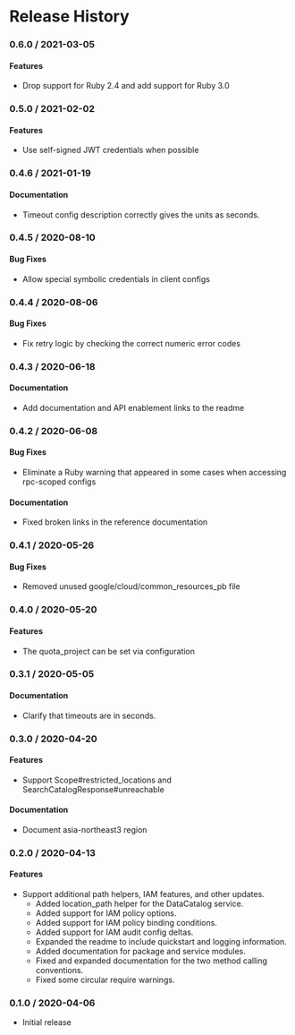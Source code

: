 # Release History

### 0.6.0 / 2021-03-05

#### Features

* Drop support for Ruby 2.4 and add support for Ruby 3.0

### 0.5.0 / 2021-02-02

#### Features

* Use self-signed JWT credentials when possible

### 0.4.6 / 2021-01-19

#### Documentation

* Timeout config description correctly gives the units as seconds.

### 0.4.5 / 2020-08-10

#### Bug Fixes

* Allow special symbolic credentials in client configs

### 0.4.4 / 2020-08-06

#### Bug Fixes

* Fix retry logic by checking the correct numeric error codes

### 0.4.3 / 2020-06-18

#### Documentation

* Add documentation and API enablement links to the readme

### 0.4.2 / 2020-06-08

#### Bug Fixes

* Eliminate a Ruby warning that appeared in some cases when accessing rpc-scoped configs

#### Documentation

* Fixed broken links in the reference documentation

### 0.4.1 / 2020-05-26

#### Bug Fixes

* Removed unused google/cloud/common_resources_pb file

### 0.4.0 / 2020-05-20

#### Features

* The quota_project can be set via configuration

### 0.3.1 / 2020-05-05

#### Documentation

* Clarify that timeouts are in seconds.

### 0.3.0 / 2020-04-20

#### Features

* Support Scope#restricted_locations and SearchCatalogResponse#unreachable

#### Documentation

* Document asia-northeast3 region

### 0.2.0 / 2020-04-13

#### Features

* Support additional path helpers, IAM features, and other updates.
  * Added location_path helper for the DataCatalog service.
  * Added support for IAM policy options.
  * Added support for IAM policy binding conditions.
  * Added support for IAM audit config deltas.
  * Expanded the readme to include quickstart and logging information.
  * Added documentation for package and service modules.
  * Fixed and expanded documentation for the two method calling conventions.
  * Fixed some circular require warnings.

### 0.1.0 / 2020-04-06

* Initial release
